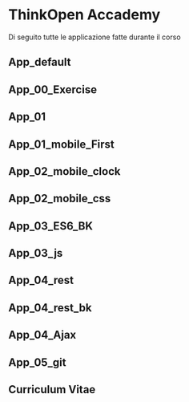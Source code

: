 # ThinkOpen Accademy

Di seguito tutte le applicazione fatte durante il corso

## App_default
## App_00_Exercise
## App_01
## App_01_mobile_First
## App_02_mobile_clock
## App_02_mobile_css
## App_03_ES6_BK
## App_03_js
## App_04_rest
## App_04_rest_bk
## App_04_Ajax
## App_05_git
## Curriculum Vitae
